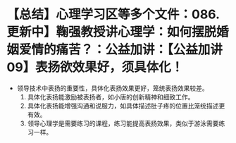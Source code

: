 # 【总结】心理学习区等多个文件：086.更新中】鞠强教授讲心理学：如何摆脱婚姻爱情的痛苦？：公益加讲：【公益加讲09】表扬欲效果好，须具体化！

-   领导技术中表扬的重要性，具体化表扬效果更好，笼统表扬效果较差。
    1.  具体化表扬能激励被表扬者，如小唐的创新精神和细致工作。
    2.  具体化表扬能增强沟通和说服力，如具体描述肚子疼的位置比笼统描述更有效。
    3.  领导心理学是需要练习的课程，练习能提高表扬效果，类似于游泳需要练习一样。